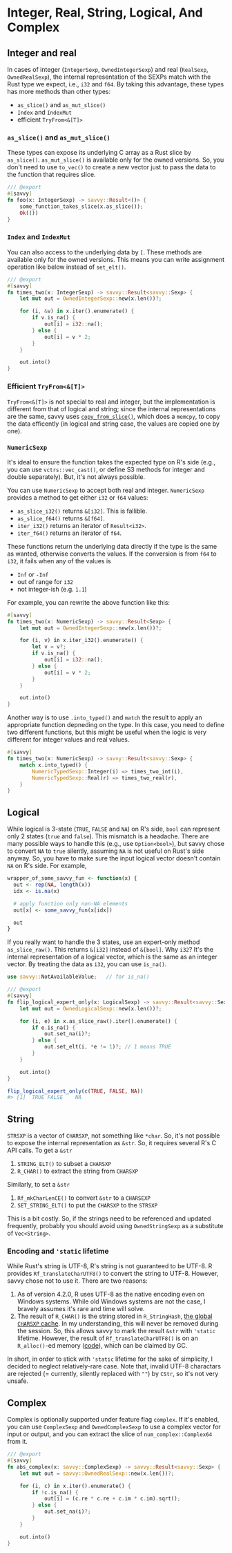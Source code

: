 # Integer, Real, String, Logical, And Complex

## Integer and real

In cases of integer (`IntegerSexp`, `OwnedIntegerSexp`) and real (`RealSexp`,
`OwnedRealSexp`), the internal representation of the SEXPs match with the Rust
type we expect, i.e., `i32` and `f64`. By taking this advantage, these types has
more methods than other types:

* `as_slice()` and `as_mut_slice()`
* `Index` and `IndexMut`
* efficient `TryFrom<&[T]>`

### `as_slice()` and `as_mut_slice()`

These types can expose its underlying C array as a Rust slice by `as_slice()`.
`as_mut_slice()` is available only for the owned versions. So, you don't need to
use `to_vec()` to create a new vector just to pass the data to the function that
requires slice. 

```rust
/// @export
#[savvy]
fn foo(x: IntegerSexp) -> savvy::Result<()> {
    some_function_takes_slice(x.as_slice());
    Ok(())
}
```

### `Index` and `IndexMut`

You can also access to the underlying data by `[`. These methods are available
only for the owned versions. This means you can write assignment operation like
below instead of `set_elt()`.

```rust
/// @export
#[savvy]
fn times_two(x: IntegerSexp) -> savvy::Result<savvy::Sexp> {
    let mut out = OwnedIntegerSexp::new(x.len())?;

    for (i, &v) in x.iter().enumerate() {
        if v.is_na() {
            out[i] = i32::na();
        } else {
            out[i] = v * 2;
        }
    }

    out.into()
}
```

### Efficient `TryFrom<&[T]>`

`TryFrom<&[T]>` is not special to real and integer, but the implementation is
different from that of logical and string; since the internal representations
are the same, savvy uses [`copy_from_slice()`][copy_from_slice], which does a
`memcpy`, to copy the data efficently (in logical and string case, the values
are copied one by one).

[copy_from_slice]: https://doc.rust-lang.org/std/primitive.slice.html#method.copy_from_slice


### `NumericSexp`

It's ideal to ensure the function takes the expected type on R's side (e.g., you
can use `vctrs::vec_cast()`, or define S3 methods for integer and double
separately). But, it's not always possible.

You can use `NumericSexp` to accept both real and integer. `NumericSexp`
provides a method to get either `i32` or `f64` values:

* `as_slice_i32()` returns `&[i32]`. This is fallible.
* `as_slice_f64()` returns `&[f64]`.
* `iter_i32()` returns an iterator of `Result<i32>`.
* `iter_f64()` returns an iterator of `f64`.

These functions return the underlying data directly if the type is the same as
wanted, otherwise converts the values. If the conversion is from `f64` to `i32`,
it fails when any of the values is

- `Inf` or `-Inf`
- out of range for `i32`
- not integer-ish (e.g. `1.1`)

For example, you can rewrite the above function like this:

```rust
#[savvy]
fn times_two(x: NumericSexp) -> savvy::Result<Sexp> {
    let mut out = OwnedIntegerSexp::new(x.len())?;

    for (i, v) in x.iter_i32().enumerate() {
        let v = v?;
        if v.is_na() {
            out[i] = i32::na();
        } else {
            out[i] = v * 2;
        }
    }

    out.into()
}
```

Another way is to use `.into_typed()` and `match` the result to apply an
appropriate function depneding on the type. In this case, you need to define two
different functions, but this might be useful when the logic is very different
for integer values and real values.

```rust
#[savvy]
fn times_two(x: NumericSexp) -> savvy::Result<savvy::Sexp> {
    match x.into_typed() {
        NumericTypedSexp::Integer(i) => times_two_int(i),
        NumericTypedSexp::Real(r) => times_two_real(r),
    }
}
```

## Logical

While logical is 3-state (`TRUE`, `FALSE` and `NA`) on R's side, `bool` can
represent only 2 states (`true` and `false`). This mismatch is a headache. There
are many possible ways to handle this (e.g., use `Option<bool>`), but savvy
chose to convert `NA` to `true` silently, assuming `NA` is not useful on Rust's
side anyway. So, you have to make sure the input logical vector doesn't contain
`NA` on R's side. For example,

```r
wrapper_of_some_savvy_fun <- function(x) {
  out <- rep(NA, length(x))
  idx <- is.na(x)

  # apply function only non-NA elements
  out[x] <- some_savvy_fun(x[idx])

  out
}
```

If you really want to handle the 3 states, use an expert-only method
`as_slice_raw()`. This returns `&[i32]` instead of `&[bool]`. Why `i32`? It's
the internal representation of a logical vector, which is the same as an integer
vector. By treating the data as `i32`, you can use `is_na()`.

```rust
use savvy::NotAvailableValue;   // for is_na()

/// @export
#[savvy]
fn flip_logical_expert_only(x: LogicalSexp) -> savvy::Result<savvy::Sexp> {
    let mut out = OwnedLogicalSexp::new(x.len())?;

    for (i, e) in x.as_slice_raw().iter().enumerate() {
        if e.is_na() {
            out.set_na(i)?;
        } else {
            out.set_elt(i, *e != 1)?; // 1 means TRUE
        }
    }

    out.into()
}
```

```r
flip_logical_expert_only(c(TRUE, FALSE, NA))
#> [1]  TRUE FALSE    NA
```

## String

`STRSXP` is a vector of `CHARSXP`, not something like `*char`. So, it's not
possible to expose the internal representation as `&str`. So, it requires
several R's C API calls. To get a `&str`

1. `STRING_ELT()` to subset a `CHARSXP`
2. `R_CHAR()` to extract the string from `CHARSXP`

Similarly, to set a `&str`

1. `Rf_mkCharLenCE()` to convert `&str` to a `CHARSEXP`
2. `SET_STRING_ELT()` to put the `CHARSXP` to the `STRSXP`

This is a bit costly. So, if the strings need to be referenced and updated
frequently, probably you should avoid using `OwnedStringSexp` as a substitute of
`Vec<String>`.

### Encoding and `'static` lifetime

While Rust's string is UTF-8, R's string is not guaranteed to be UTF-8. R
provides `Rf_translateCharUTF8()` to convert the string to UTF-8. However, savvy
chose not to use it. There are two reasons:

1. As of version 4.2.0, R uses UTF-8 as the native encoding even on Windows
   systems. While old Windows systems are not the case, I bravely assumes it's
   rare and time will solve.
2. The result of `R_CHAR()` is the string stored in `R_StringHash`, [the global
   `CHARSXP` cache][charsxp-cache]. In my understanding, this will never be
   removed during the session. So, this allows savvy to mark the result `&str`
   with `'static` lifetime. However, the result of `Rf_translateCharUTF8()` is
   on an `R_alloc()`-ed memory ([code][Rf_translateCharUTF8]), which can be
   claimed by GC.
   
In short, in order to stick with `'static` lifetime for the sake of simplicity,
I decided to neglect relatively-rare case. Note that, invalid UTF-8 charactars
are rejected (= currently, silently replaced with `""`) by `CStr`, so it's not
very unsafe.

[charsxp-cache]: https://cran.r-project.org/doc/manuals/r-devel/R-ints.html#The-CHARSXP-cache
[Rf_translateCharUTF8]: https://github.com/wch/r-source/blob/c3423d28830acbbbf7b38daa58f436fb06d91381/src/main/sysutils.c#L1284-L1296


## Complex

Complex is optionally supported under feature flag `complex`. If it's enabled,
you can use `ComplexSexp` and `OwnedComplexSexp` to use a complex vector for
input or output, and you can extract the slice of `num_complex::Complex64` from
it.

```rust
/// @export
#[savvy]
fn abs_complex(x: savvy::ComplexSexp) -> savvy::Result<savvy::Sexp> {
    let mut out = savvy::OwnedRealSexp::new(x.len())?;

    for (i, c) in x.iter().enumerate() {
        if !c.is_na() {
            out[i] = (c.re * c.re + c.im * c.im).sqrt();
        } else {
            out.set_na(i)?;
        }
    }

    out.into()
}
```
